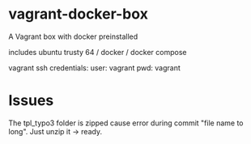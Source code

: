 # vagrant-docker-box
A Vagrant box with docker preinstalled

includes ubuntu trusty 64 / docker / docker compose

vagrant ssh credentials:
  user: vagrant
  pwd: vagrant

# Issues

The tpl_typo3 folder is zipped cause error during commit "file name to long".
Just unzip it -> ready.
